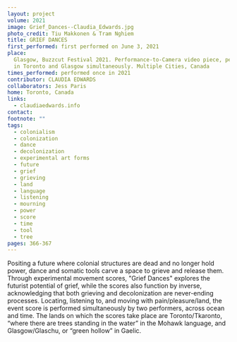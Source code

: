 ```yaml
---
layout: project
volume: 2021
image: Grief_Dances--Claudia_Edwards.jpg
photo_credit: Tiu Makkonen & Tram Nghiem
title: GRIEF DANCES
first_performed: first performed on June 3, 2021
place:
  Glasgow, Buzzcut Festival 2021. Performance-to-Camera video piece, performed
  in Toronto and Glasgow simultaneously. Multiple Cities, Canada
times_performed: performed once in 2021
contributor: CLAUDIA EDWARDS
collaborators: Jess Paris
home: Toronto, Canada
links:
  - claudiaedwards.info
contact:
footnote: ""
tags:
  - colonialism
  - colonization
  - dance
  - decolonization
  - experimental art forms
  - future
  - grief
  - grieving
  - land
  - language
  - listening
  - mourning
  - power
  - score
  - time
  - tool
  - tree
pages: 366-367
---
```


Positing a future where colonial structures are dead and no longer hold power, dance and somatic tools carve a space to grieve and release them. Through experimental movement scores, "Grief Dances" explores the futurist potential of grief, while the scores also function by inverse, acknowledging that both grieving and decolonization are never-ending processes. Locating, listening to, and moving with pain/pleasure/land, the event score is performed simultaneously by two performers, across ocean and time. The lands on which the scores take place are Toronto/Tkaronto, “where there are trees standing in the water” in the Mohawk language, and Glasgow/Glaschu, or “green hollow” in Gaelic.
